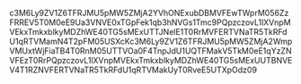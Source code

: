 c3M6Ly9ZV1Z6TFRJMU5pMW5ZMjA2YVhONExubDBMVFEwTWprM056ZzFRREV5T0M0eE9Ua3VNVE0xTGpFek1qb3hNVGs1Tmc9PQpzczovL1lXVnpMVEkxTmkxblkyMDZhWE40TG5sMExUTTJNelE1T0RrMVFERTVNaTR5TkRFdU1qRTVMamN4T2pFM05USXcKc3M6Ly9ZV1Z6TFRJMU5pMW5ZMjA2WmpVMUxtWjFiaTB4T0RnM05UTTVOa0F4TnpJdU1UQTFMakV5TkM0eE1qYzZNVFEzT0RrPQpzczovL1lXVnpMVEkxTmkxblkyMDZhWE40TG5sMExUUTBNVEV4T1RZNVFERTVNaTR5TkRFdU1qRTVMakUyT0RveE5UTXpOdz09